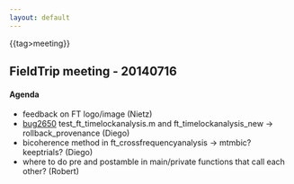 ```yaml
---
layout: default
---
```


{{tag>meeting}}
## FieldTrip meeting - 20140716

#### Agenda

   - feedback on FT logo/image (Nietz)
   - [ bug2650](http://bugzilla.fieldtriptoolbox.org/show_bug.cgi?id=2650 ) test_ft_timelockanalysis.m  and ft_timelockanalysis_new -> rollback_provenance (Diego)
   - bicoherence method in ft_crossfrequencyanalysis -> mtmbic? keeptrials? (Diego)
   - where to do pre and postamble in main/private functions that call each other? (Robert)  

